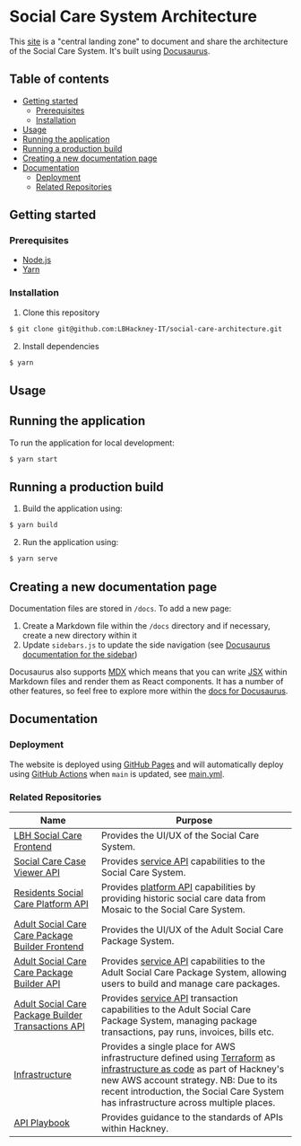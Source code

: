 # Social Care System Architecture

This [site](https://lbhackney-it.github.io/social-care-architecture/) is a "central
landing zone" to document and share the architecture of the Social Care System.
It's built using [Docusaurus](https://docusaurus.io).

## Table of contents

- [Getting started](#getting-started)
  - [Prerequisites](#prerequisites)
  - [Installation](#installation)
- [Usage](#usage)
- [Running the application](#running-the-application)
- [Running a production build](#running-a-production-build)
- [Creating a new documentation page](#creating-a-new-documentation-page)
- [Documentation](#documentation)
  - [Deployment](#deployment)
  - [Related Repositories](#related-repositories)

## Getting started

### Prerequisites

- [Node.js](nodejs)
- [Yarn](https://classic.yarnpkg.com/en/docs/install)

### Installation

1. Clone this repository

```sh
$ git clone git@github.com:LBHackney-IT/social-care-architecture.git
```

2. Install dependencies

```sh
$ yarn
```

## Usage

## Running the application

To run the application for local development:

```sh
$ yarn start
```

## Running a production build

1. Build the application using:

```sh
$ yarn build
```

2. Run the application using:

```sh
$ yarn serve
```

## Creating a new documentation page

Documentation files are stored in `/docs`. To add a new page:

1. Create a Markdown file within the `/docs` directory and if necessary, create
   a new directory within it
2. Update `sidebars.js` to update the side navigation (see [Docusaurus documentation for the sidebar](https://docusaurus.io/docs/sidebar))

Docusaurus also supports [MDX](https://mdxjs.com) which means that you can write
[JSX](https://reactjs.org/docs/introducing-jsx.html) within Markdown files and
render them as React components. It has a number of other features, so feel free
to explore more within the [docs for Docusaurus](https://docusaurus.io/docs).

## Documentation

### Deployment

The website is deployed using [GitHub Pages](https://pages.github.com) and will
automatically deploy using [GitHub
Actions](https://github.com/features/actions) when `main` is updated, see
[main.yml](.github/workflows/main.yml).

### Related Repositories

| Name | Purpose |
|-|-|
| [LBH Social Care Frontend](https://github.com/LBHackney-IT/lbh-social-care-frontend) | Provides the UI/UX of the Social Care System. |
| [Social Care Case Viewer API](https://github.com/LBHackney-IT/social-care-case-viewer-api) | Provides [service API](http://playbook.hackney.gov.uk/API-Playbook/platform_api_vs_service_api#a-service-apis) capabilities to the Social Care System. |
| [Residents Social Care Platform API](https://github.com/LBHackney-IT/residents-social-care-platform-api) | Provides [platform API](http://playbook.hackney.gov.uk/API-Playbook/platform_api_vs_service_api#b-platform-apis) capabilities by providing historic social care data from Mosaic to the Social Care System. |
| [Adult Social Care Care Package Builder Frontend](https://github.com/LBHackney-IT/lbh-adult-social-care-frontend) | Provides the UI/UX of the Adult Social Care Package System. |
| [Adult Social Care Care Package Builder API](https://github.com/LBHackney-IT/lbh-adult-social-care-api) | Provides [service API](http://playbook.hackney.gov.uk/API-Playbook/platform_api_vs_service_api#a-service-apis) capabilities to the Adult Social Care Package System, allowing users to build and manage care packages. |
| [Adult Social Care Package Builder Transactions API](https://github.com/LBHackney-IT/lbh-adult-social-care-transactions-api) | Provides [service API](http://playbook.hackney.gov.uk/API-Playbook/platform_api_vs_service_api#a-service-apis) transaction capabilities to the Adult Social Care Package System, managing package transactions, pay runs, invoices, bills etc. |
| [Infrastructure](https://github.com/LBHackney-IT/infrastructure) | Provides a single place for AWS infrastructure defined using [Terraform](https://www.terraform.io) as [infrastructure as code](https://en.wikipedia.org/wiki/Infrastructure_as_code) as part of Hackney's new AWS account strategy. NB: Due to its recent introduction, the Social Care System has infrastructure across multiple places. |
| [API Playbook](http://playbook.hackney.gov.uk/API-Playbook/) | Provides guidance to the standards of APIs within Hackney. |

